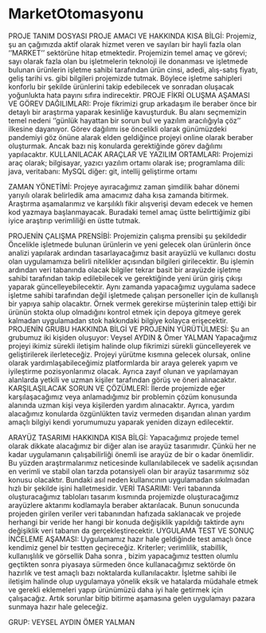 # MarketOtomasyonu
PROJE TANIM DOSYASI
PROJE AMACI VE HAKKINDA KISA BİLGİ:
Projemiz, şu an çağımızda aktif olarak hizmet veren ve sayıları bir hayli fazla olan ‘’MARKET’’ sektörüne hitap etmektedir.
Projemizin temel amaç ve görevi; sayı olarak fazla olan bu işletmelerin teknoloji ile donanması ve işletmede bulunan ürünlerin işletme sahibi tarafından ürün cinsi, adedi, alış-satış fiyatı, geliş tarihi vs. gibi bilgileri projemizde tutmak.
Böylece işletme sahipleri konforlu bir şekilde ürünlerini takip edebilecek ve sonradan oluşacak yoğunlukta hata payını sıfıra indirecektir.
PROJE FİKRİ OLUŞMA AŞAMASI VE GÖREV DAĞILIMLARI:
	Proje fikrimizi grup arkadaşım ile beraber önce bir detaylı bir araştırma  yaparak kesinliğe kavuşturduk. Bu alanı seçmemizin temel nedeni ‘’günlük hayattan bir sorun bul ve yazılım aracılığıyla çöz’’ ilkesine dayanıyor.
Görev dağılımı ise öncelikli olarak günümüzdeki pandemiyi göz önüne alarak elden geldiğince projeyi online olarak beraber oluşturmak. Ancak bazı niş konularda gerektiğinde görev dağılımı yapılacaktır.
KULLANILACAK ARAÇLAR VE YAZILIM ORTAMLARI:
Projemizi araç olarak; bilgisayar, yazıcı yazılım ortamı olarak ise; programlama dili: java, veritabanı: MySQL diğer: git, intellij  geliştirme ortamı

ZAMAN YÖNETİMİ:
Projeye ayıracağımız zaman şimdilik bahar dönemi yarıyılı olarak belirledik ama amacımız daha kısa zamanda bitirmek. Araştırma aşamalarımız ve karşılıklı fikir alışverişi devam edecek ve hemen kod yazmaya başlanmayacak. Buradaki temel amaç üstte belirttiğimiz gibi iyice araştırıp verimliliği en üstte tutmak.



PROJENİN ÇALIŞMA PRENSİBİ:
Projemizin çalışma prensibi şu şekildedir
Öncelikle işletmede bulunan ürünlerin ve yeni gelecek olan ürünlerin önce analizi yapılarak ardından tasarlayacağımız basit arayüzlü ve kullanıcı dostu olan uygulamamıza belirli nitelikler açısından bilgileri girilecektir. Bu işlemin ardından veri tabanında olacak bilgiler tekrar basit bir arayüzde işletme sahibi tarafından takip edilebilecek ve gerektiğinde yeni ürün giriş çıkışı yaparak güncelleyebilecektir.
Aynı zamanda yapacağımız uygulama sadece işletme sahibi tarafından değil işletmede çalışan personeller için de kullanışlı bir yapıya sahip olacaktır. Örnek vermek gerekirse müşterinin talep ettiği bir ürünün stokta olup olmadığını kontrol etmek için depoya gitmeye gerek kalmadan uygulamadan stok hakkındaki bilgiye kolayca erişecektir.
PROJENİN GRUBU HAKKINDA BİLGİ VE PROJENİN YÜRÜTÜLMESİ:
Şu an grubumuz iki kişiden oluşuyor: Veysel AYDIN & Ömer YALMAN
Yapacağımız projeyi ikimiz sürekli iletişim halinde olup fikrimizi sürekli güncelleyerek ve geliştirilerek ilerleteceğiz.
Projeyi yürütme kısmına gelecek olursak, online olarak yardımlaşabileceğimiz platformlarda bir araya gelerek yapım ve iyileştirme pozisyonlarımız olacak. Ayrıca zayıf olunan ve yapılamayan alanlarda yetkili ve uzman kişiler tarafından görüş ve öneri alınacaktır.
KARŞILAŞILACAK SORUN VE ÇÖZÜMLERİ:
İlerde projemizde eğer karşılaşacağımız veya anlamadığımız bir problemin çözüm konusunda alanında uzman kişi veya kişilerden yardım alınacaktır.
Ayrıca, yardım alacağımız konularda özgünlükten taviz vermeden dışarıdan alınan yardım amaçlı bilgiyi kendi yorumumuzu yaparak yeniden dizayn edilecektir.


ARAYÜZ TASARIMI HAKKINDA KISA BİLGİ:
Yapacağımız projede temel olarak dikkate alacağımız bir diğer alan ise arayüz tasarımıdır. Çünkü her ne kadar uygulamanın çalışabilirliği önemli ise arayüz de bir o kadar önemlidir. Bu  yüzden araştırmalarımız neticesinde kullanılabilecek ve sadelik açısından en verimli ve stabil olan tarzda potansiyeli olan bir arayüz tasarımımız söz konusu olacaktır. Bundaki asıl neden kullanıcının uygulamadan sıkılmadan hızlı bir şekilde işini halletmesidir.
VERİ TASARIMI:
Veri tabanında oluşturacağımız  tabloları  tasarım kısmında
projemizde oluşturacağımız   arayüzlere aktarımı kodlamayla beraber
aktarılacak. Bunun sonucunda projeden girilen veriler veri tabanından hafızada
saklanacak ve projede herhangi bir veride her hangi bir konuda değişiklik
yapıldığı taktirde aynı değişiklik veri tabanın da gerçekleştirecektir.
UYGULAMA TEST VE SONUÇ İNCELEME AŞAMASI:
Uygulamamız hazır hale geldiğinde test amaçlı önce kendimiz genel bir testten geçireceğiz. Kriterler; verimlilik, stabillik,  kullanışlılık ve görsellik
Daha sonra , bizim yapacağımız testten olumlu geçtikten sonra piyasaya sürmeden önce kullanacağımız sektörde ön hazırlık ve test amaçlı bazı noktalarda kullanılacaktır. İşletme sahibi ile iletişim halinde olup uygulamaya yönelik eksik ve hatalarda müdahale etmek ve gerekli eklemeleri yapıp ürünümüzü daha iyi hale getirmek için çalışacağız.
Artık sorunlar bitip bitirme aşamasına gelen uygulamayı pazara sunmaya hazır hale geleceğiz.

GRUP:
VEYSEL AYDIN
ÖMER YALMAN 
